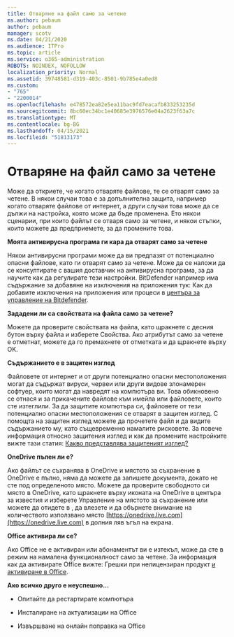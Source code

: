```yaml
---
title: Отваряне на файл само за четене
ms.author: pebaum
author: pebaum
manager: scotv
ms.date: 04/21/2020
ms.audience: ITPro
ms.topic: article
ms.service: o365-administration
ROBOTS: NOINDEX, NOFOLLOW
localization_priority: Normal
ms.assetid: 39748581-d319-403c-8501-9b785e4a0ed8
ms.custom:
- "765"
- "2200014"
ms.openlocfilehash: e478572ea82e5ea11bac9fd7eacafb833253235d
ms.sourcegitcommit: 8bc60ec34bc1e40685e3976576e04a2623f63a7c
ms.translationtype: MT
ms.contentlocale: bg-BG
ms.lasthandoff: 04/15/2021
ms.locfileid: "51813173"
---
```

# <a name="file-open-read-only"></a>Отваряне на файл само за четене

Може да откриете, че когато отваряте файлове, те се отварят само за четене. В някои случаи това е за допълнителна защита, например когато отваряте файлове от интернет, а други случаи това може да се дължи на настройка, която може да бъде променена. Ето някои сценарии, при които файлът се отваря само за четене, и някои стъпки, които можете да предприемете, за да промените това.
  
 **Моята антивирусна програма ги кара да отварят само за четене**
  
Някои антивирусни програми може да ви предпазят от потенциално опасни файлове, като ги отварят само за четене. Може да се наложи да се консултирате с вашия доставчик на антивирусна програма, за да научите как да регулирате тези настройки. BitDefender например има съдържание за добавяне на изключения на приложения тук: Как да добавите изключения на приложения или процеси в [центъра за управление на Bitdefender](https://aka.ms/AA6098i).
  
 **Зададени ли са свойствата на файла само за четене?**
  
Можете да проверите свойствата на файла, като щракнете с десния бутон върху файла и изберете Свойства. Ако атрибутът само за четене е отметнат, можете да го премахнете от отметката и да щракнете върху OK.
  
 **Съдържанието е в защитен изглед**
  
Файловете от интернет и от други потенциално опасни местоположения могат да съдържат вируси, червеи или други видове злонамерен софтуер, които могат да навредят на компютъра ви. Това обикновено се отнася и за прикачените файлове към имейла или файловете, които сте изтеглили. За да защитите компютъра си, файловете от тези потенциално опасни местоположения се отварят в защитен изглед. С помощта на защитен изглед можете да прочетете файл и да видите съдържанието му, като същевременно намалите рисковете. За повече информация относно защитения изглед и как да промените настройките вижте тази статия: [Какво представлява защитеният изглед?](https://support.office.com/article/d6f09ac7-e6b9-4495-8e43-2bbcdbcb6653)
  
 **OneDrive пълен ли е?**
  
Ако файлът се съхранява в OneDrive и мястото за съхранение в OneDrive е пълно, няма да можете да запишете документа, докато не сте под определеното място. Можете да проверите свободното си място в OneDrive, като щракнете върху иконата на OneDrive в центъра за известия и изберете Управление на мястото за съхранение или можете да отидете в , да влезете и да обърнете внимание на количеството използвано място [https://onedrive.live.com](https://onedrive.live.com) в долния ляв ъгъл на екрана.
  
 **Office активира ли се?**
  
Ако Office не е активиран или абонаментът ви е изтекъл, може да сте в режим на намалена функционалност само за четене. За информация как да активирате Office вижте: Грешки при нелицензиран продукт [и активиране в Office](https://support.office.com/article/0d23d3c0-c19c-4b2f-9845-5344fedc4380).
  
 **Ако всичко друго е неуспешно...**
  
- Опитайте да рестартирате компютъра
    
- Инсталиране на актуализации на Office
    
- Извършване на онлайн поправка на Office
    

